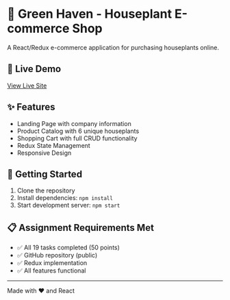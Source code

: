 # 🌿 Green Haven - Houseplant E-commerce Shop

A React/Redux e-commerce application for purchasing houseplants online.

## 🔗 Live Demo

[View Live Site](https://YOUR_USERNAME.github.io/houseplant-ecommerce-shop)

## ✨ Features

- Landing Page with company information
- Product Catalog with 6 unique houseplants
- Shopping Cart with full CRUD functionality
- Redux State Management
- Responsive Design

## 🚀 Getting Started

1. Clone the repository
2. Install dependencies: `npm install`
3. Start development server: `npm start`

## 📋 Assignment Requirements Met

- ✅ All 19 tasks completed (50 points)
- ✅ GitHub repository (public)
- ✅ Redux implementation
- ✅ All features functional

---

Made with ❤️ and React